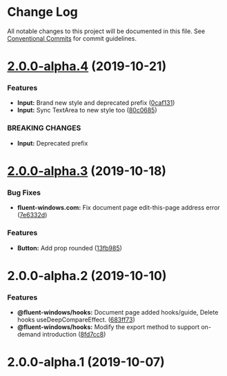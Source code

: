 # Change Log

All notable changes to this project will be documented in this file.
See [Conventional Commits](https://conventionalcommits.org) for commit guidelines.

# [2.0.0-alpha.4](https://github.com/fluent-org/fluent-windows/compare/fluent-windows.com@2.0.0-alpha.3...fluent-windows.com@2.0.0-alpha.4) (2019-10-21)


### Features

* **Input:** Brand new style and deprecated prefix ([0caf131](https://github.com/fluent-org/fluent-windows/commit/0caf131))
* **Input:** Sync TextArea to new style too ([80c0685](https://github.com/fluent-org/fluent-windows/commit/80c0685))


### BREAKING CHANGES

* **Input:** Deprecated prefix





# [2.0.0-alpha.3](https://github.com/fluent-org/fluent-windows/compare/fluent-windows.com@2.0.0-alpha.2...fluent-windows.com@2.0.0-alpha.3) (2019-10-18)


### Bug Fixes

* **fluent-windows.com:** Fix document page edit-this-page address error ([7e6332d](https://github.com/fluent-org/fluent-windows/commit/7e6332d))


### Features

* **Button:** Add prop rounded ([13fb985](https://github.com/fluent-org/fluent-windows/commit/13fb985))





# 2.0.0-alpha.2 (2019-10-10)


### Features

* **@fluent-windows/hooks:** Document page added hooks/guide, Delete hooks useDeepCompareEffect. ([683ff73](https://github.com/fluent-org/fluent-windows/commit/683ff73))
* **@fluent-windows/hooks:** Modify the export method to support on-demand introduction ([8fd7cc8](https://github.com/fluent-org/fluent-windows/commit/8fd7cc8))





# 2.0.0-alpha.1 (2019-10-07)
